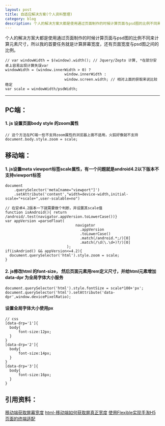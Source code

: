 ```yaml
---
layout: post
title: 自适应解决方案(个人资料整理)
category: blog
description: 个人的解决方案大都是使用通过页面制作的时候计算页面与psd图的比例不同来计算元素尺寸，所以我的首要任务就是计算屏幕宽度，还有页面宽度与psd图之间的比例。
---
```

个人的解决方案大都是使用通过页面制作的时候计算页面与psd图的比例不同来计算元素尺寸，所以我的首要任务就是计算屏幕宽度，还有页面宽度与psd图之间的比例。

```
// var windowWidth = $(window).width(); // Jquery/Zepto 计算, *在部分安卓上容易出现计算失误var 
windowWidth = (window.innerWidth > 0) ? 
                           window.innerWidth : 
                           window.screen.width; // 相对上面的获取来说比较稳定
var scale = windowWidth/psdWidth;
```

---
## PC端：
#### 1. js 设置页面body style 的zoom属性

```
// 这个方法在PC端一些不支持zoom属性的浏览器上面不适用，火狐好像就不支持
document.body.style.zoom = scale; 
```
## 移动端：
#### 1. js设置meta viewport标签scale属性，有一个问题就是android4.2以下版本不支持viewport标签

```
document
    .querySelector('meta[name="viewport"]')
    .setAttribute('content',"width=device-width,initial-scale="+scale+",user-scalable=no")

// 在安卓4.2版本一下就需要做个判断，并设置其scale值
function isAndroid(){ return /android/.test(navigator.appVersion.toLowerCase())}
var appVersion =parseFloat( 
                                navigator
                                  .appVersion
                                  .toLowerCase()
                                  .match(/android.*;/)[0]
                                  .match(/\d(\.\d+)?/)[0]
                            );
if(isAndriod() && appVersion<=4.2){
  document.querySelector('html').style.zoom = scale;
}
```
#### 2. js修改html 的font-size， 然后页面元素用rem定义尺寸，并给html元素增加data-dpr 为全局字体大小服务

```
document.querySelector('html').style.fontSize = scale*100+'px';
document.querySelector('html').setAttribute('data-dpr',window.devicePixelRatio);
```
#### 设置全局字体大小使用px

```
// css
[data-drp='1']{
  body{
      font-size:12px;
  }
}
[data-drp='2']{
  body{
      font-size:14px;
  }
}
[data-drp='3']{
  body{
      font-size:16px;
  }
}
```
## 引用资料：

[移动端获取屏幕宽度](http://www.uw3c.com/jsviews/js18.html)
[html-移动端如何获取屏真正宽度](https://segmentfault.com/q/1010000002961719)
[使用Flexible实现手淘H5页面的终端适配](http://www.w3cplus.com/mobile/lib-flexible-for-html5-layout.html)
